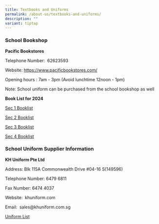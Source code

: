 ```yaml
---
title: Textbooks and Uniforms
permalink: /about-us/textbooks-and-uniforms/
description: ""
variant: tiptap
---
```

<h3>School Bookshop</h3>
<p><strong>Pacific Bookstores</strong>
</p>
<p>Telephone Number:&nbsp; 62623593</p>
<p>Website:&nbsp;<a href="https://www.pacificbookstores.com/" rel="noopener noreferrer nofollow" target="_blank">https://www.pacificbookstores.com/</a>
</p>
<p>Opening hours&nbsp;: 7am - 3pm (Avoid lunchtime 12noon - 1pm)</p>
<p>Note: School uniform can be purchased from the school bookshop as well</p>
<p><strong>Book List for 2024</strong>
</p>
<p><a href="/files/About Us/BookList/2024_Sec_1_Booklist.pdf" rel="noopener noreferrer nofollow" target="_blank">Sec 1 Booklist</a>
</p>
<p><a href="/files/About%20Us/BookList/2024_Sec_2_Booklist.pdf" rel="noopener noreferrer nofollow" target="_blank">Sec 2 Booklist</a>
</p>
<p><a href="/files/About%20Us/BookList/2024_Sec_3_Booklist.pdf" rel="noopener noreferrer nofollow" target="_blank">Sec 3 Booklist</a>
</p>
<p><a href="/files/About%20Us/BookList/2024_Sec_4_Booklist.pdf" rel="noopener noreferrer nofollow" target="_blank">Sec 4 Booklist</a>
</p>
<h3>School Uniform Supplier Information</h3>
<p><strong>KH Uniform Pte Ltd</strong>
</p>
<p>Address: Blk 115A Commonwealth Drive #04-16 S(149596)</p>
<p>Telephone Number:&nbsp;6479 6811</p>
<p>Fax&nbsp;Number: 6474 4037</p>
<p>Website:&nbsp; khuniform.com</p>
<p>Email:&nbsp; sales@khuniform.com.sg</p>
<p><a href="/files/Instructions%20for%20Purchase%20of%20School%20Uniform.pdf" rel="noopener noreferrer nofollow" target="_blank">Uniform List</a>
</p>